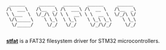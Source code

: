 
```
 ______     ______   ______   ______     ______  
/\  ___\   /\__  _\ /\  ___\ /\  __ \   /\__  _\ 
\ \___  \  \/_/\ \/ \ \  __\ \ \  __ \  \/_/\ \/ 
 \/\_____\    \ \_\  \ \_\    \ \_\ \_\    \ \_\ 
  \/_____/     \/_/   \/_/     \/_/\/_/     \/_/ 
                                                 
```
<u><b>stfat</b></u> is a FAT32 filesystem driver for STM32 microcontrollers.